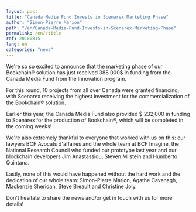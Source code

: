 ```yaml
---
layout: post
title: "Canada Media Fund Invests in Scenarex Marketing Phase"
author: "Simon-Pierre Marion"
path: "/en/Canada-Media-Fund-Invests-in-Scenarex-Marketing-Phase"
permalink: /en/:title
ref: 20180815
lang: en
categories: "news"
---
```


We're so so excited to announce that the marketing phase of our Bookchain® solution has just received 388 000$ in funding from the Canada Media Fund from the Innovation program.

For this round, 10 projects from all over Canada were granted financing, with Scenarex receiving the highest investment for the commercialization of the Bookchain® solution.

Earlier this year, the Canada Media Fund also provided $ 232,000 in funding to Scenarex for the production of Bookchain®, which will be completed in the coming weeks!

We're also extremely thankful to everyone that worked with us on this: our lawyers BCF Avocats d'affaires and the whole team at BCF Imagine, the National Research Council who funded our prototype last year and our blockchain developers Jim Anastassiou, Steven Milstein and Humberto Quintana.

Lastly, none of this would have happened without the hard work and the dedication of our whole team: Simon-Pierre Marion, Agathe Cavanagh, Mackenzie Sheridan, Steve Breault and Christine Joly.

Don't hesitate to share the news and/or get in touch with us for more details!
